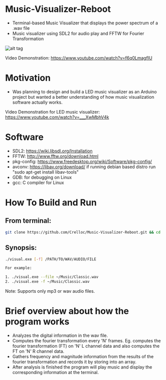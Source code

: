 # Music-Visualizer-Reboot 

  - Terminal-based Music Visualizer that displays the power spectrum of a .wav file
  - Music visualizer using SDL2 for audio play and FFTW for Fourier Transformation

![alt tag](https://github.com/Crelloc/Music-Visualizer-Reboot/blob/master/rebooted.gif)

Video Demonstration: https://www.youtube.com/watch?v=f6q0LmagfIU

# Motivation

  - Was planning to design and build a LED music visualizer as an Arduino project but wanted a better understanding of how music visualization software actually works.
  
Video Demonstration for LED music visualizer: https://www.youtube.com/watch?v=___XwMbhV4k

# Software

  - SDL2: https://wiki.libsdl.org/Installation
  - FFTW: http://www.fftw.org/download.html
  - pkg-config: https://www.freedesktop.org/wiki/Software/pkg-config/
  - avconv: https://libav.org/download/ if running debian based distro run "sudo apt-get install libav-tools"
  - GDB: for debugging on Linux
  - gcc: C compiler for Linux
  
# How To Build and Run

## From terminal:

```bash
git clone https://github.com/Crelloc/Music-Visualizer-Reboot.git && cd Music-Visualizer-Reboot && make
```
## Synopsis:



```bash
./visual.exe [-f] /PATH/TO/WAV/AUDIO/FILE

For example:

1. ./visual.exe --file ~/Music/Classic.wav
2. ./visual.exe -f ~/Music/Classic.wav
```
Note: Supports only mp3 or wav audio files.
# Brief overview about how the program works
  - Analyzes the digital information in the wav file.
  - Computes the fourier transformation every 'N' frames. Eg. computes the fourier transformation (FT) on 'N' L channel data and also computes the FT on 'N' R channel data.
  - Gathers frequency and magnitude information from the results of the fourier transformation and records it by storing into an array.
  - After analysis is finished the program will play music and display the corresponding information at the terminal.
